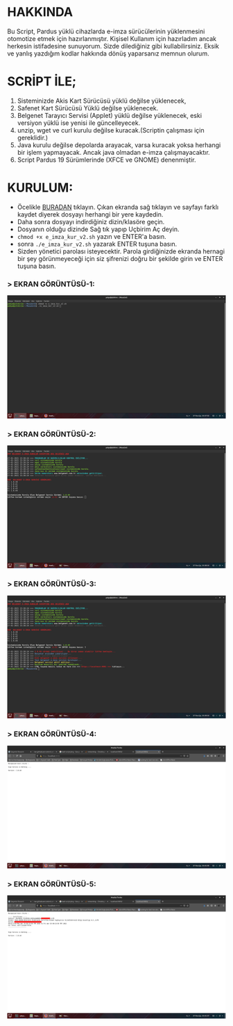 # HAKKINDA
Bu Script, Pardus yüklü cihazlarda e-imza sürücülerinin yüklenmesini otomotize etmek için hazırlanmıştır. Kişisel Kullanım için hazırladım ancak herkesin istifadesine sunuyorum. Sizde dilediğiniz gibi kullabilirsiniz. Eksik ve yanlış yazdığım kodlar hakkında dönüş yaparsanız memnun olurum.

# SCRİPT İLE;
1. Sisteminizde Akis Kart Sürücüsü yüklü değilse yüklenecek,
2. Safenet Kart Sürücüsü Yüklü değilse yüklenecek.
3. Belgenet Tarayıcı Servisi (Applet) yüklü değilse yüklenecek, eski versiyon yüklü ise yenisi ile güncelleyecek.
4. unzip, wget ve curl kurulu değilse kuracak.(Scriptin çalışması için gereklidir.)
5. Java kurulu değilse depolarda arayacak, varsa kuracak yoksa herhangi bir işlem yapmayacak. Ancak java olmadan e-imza çalışmayacaktır.
6. Script Pardus 19 Sürümlerinde (XFCE ve GNOME) denenmiştir.

# KURULUM:
* Öcelikle [BURADAN](https://raw.githubusercontent.com/yahyayildirim/belgenet_e_imza_kur/main/e_imza_kur_v2.sh) tıklayın. Çıkan ekranda sağ tıklayın ve sayfayı farklı kaydet diyerek dosyayı herhangi bir yere kaydedin.
* Daha sonra dosyayı indirdiğiniz dizin/klasöre geçin.
* Dosyanın olduğu dizinde Sağ tık yapıp Uçbirim Aç deyin.
* ```chmod +x e_imza_kur_v2.sh``` yazın ve ENTER'a basın.
* sonra ```./e_imza_kur_v2.sh``` yazarak ENTER tuşuna basın.
* Sizden yönetici parolası isteyecektir. Parola girdiğinizde ekranda hernagi bir şey görünmeyeceği için siz şifrenizi doğru bir şekilde girin ve ENTER tuşuna basın.
### > EKRAN GÖRÜNTÜSÜ-1:
![KURULUM 1](https://github.com/yahyayildirim/belgenet_e_imza_kur/blob/main/kurulum-1.jpg)

### > EKRAN GÖRÜNTÜSÜ-2:
![KURULUM 2](https://github.com/yahyayildirim/belgenet_e_imza_kur/blob/main/kurulum-2.jpg)

### > EKRAN GÖRÜNTÜSÜ-3:
![KURULUM 3](https://github.com/yahyayildirim/belgenet_e_imza_kur/blob/main/kurulum-3.jpg)

### > EKRAN GÖRÜNTÜSÜ-4:
![KURULUM 4](https://github.com/yahyayildirim/belgenet_e_imza_kur/blob/main/kurulum-4.jpg)

### > EKRAN GÖRÜNTÜSÜ-5:
![KURULUM 5](https://github.com/yahyayildirim/belgenet_e_imza_kur/blob/main/kurulum-5.jpg)
